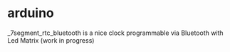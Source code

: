 arduino
=======


_7segment_rtc_bluetooth	is a nice clock programmable via Bluetooth with Led Matrix (work in progress)

